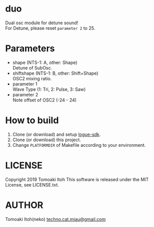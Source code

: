 # duo
Dual osc module for detune sound!  
For Detune, please reset `parameter 2` to 25.

# Parameters
- shape (NTS-1: A, other: Shape)  
Detune of SubOsc.
- shiftshape (NTS-1: B, other: Shift+Shape)  
OSC2 mixing ratio.
- parameter 1  
Wave Type (1: Tri, 2: Pulse, 3: Saw)
- parameter 2  
Note offset of OSC2 (-24 - 24)

# How to build
1. Clone (or download) and setup [logue-sdk](https://github.com/korginc/logue-sdk).
1. Clone (or download) this project.
1. Change `PLATFORMDIR` of Makefile according to your environment.

# LICENSE
Copyright 2019 Tomoaki Itoh
This software is released under the MIT License, see LICENSE.txt.

# AUTHOR
Tomoaki Itoh(neko) techno.cat.miau@gmail.com
